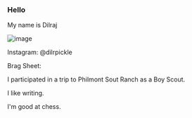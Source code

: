 ### Hello
My name is Dilraj

![image](https://user-images.githubusercontent.com/105661441/168641475-7dced16a-c9a4-4555-b69a-29b2e10b9802.png)

Instagram: @dilrpickle

Brag Sheet:

I participated in a trip to Philmont Sout Ranch as a Boy Scout.

I like writing.

I'm good at chess.
<!--

